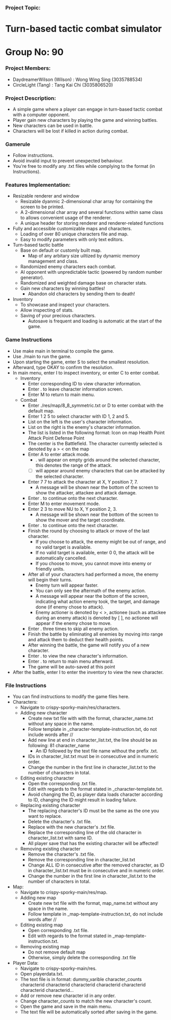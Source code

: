 ### Project Topic: ###
# Turn-based tactic combat simulator #  
# Group No: 90 #
### Project Members: ###
  - DaydreamerWilson (Wilson) : Wong Wing Sing (3035788534)
  - CircleLight (Tang) : Tang Kai Chi (3035806520)
### Project Description: ###
  - A simple game where a player can engage in turn-based tactic combat with a computer opponent.
  - Player gain new characters by playing the game and winning battles.
  - New characters can be used in battle.
  - Characters will be lost if killed in action during combat.
### Gamerule ###
  - Follow instructions.
  - Avoid invalid input to prevent unexpected behaviour.
  - You're free to modify any .txt files while complying to the format (in Instructions).
### Features Implementation: ###
  - Resizable renderer and window
    - Resizable dyanmic 2-dimensional char array for containing the screen to be printed.
    - A 2-dimensional char array and several functions within same class to allows convenient usage of the renderer.
    - A unique header for storing renderer and renderer-related functions
  - Fully and accessible customizable maps and characters.
    - Loading of over 80 unique characters file and map.
    - Easy to modify parameters with only text editors.
  - Turn-based tactic battle
    - Base on default or customly built map.
      - Map of any arbitary size uiltized by dynamic memory management and class.
    - Randomized enemy characters each combat.
    - AI opponent with unpredictable tactic (powered by random number generator).
    - Randomized and weighted damage base on character stats.
    - Gain new characters by winning battles!
      - Abandon old characters by sending them to death!
  - Inventory
    - To showcase and inspect your characters.
    - Allow inspecting of stats.
    - Saving of your precious characters.
      - Autosave is frequent and loading is automatic at the start of the game.
### Game Instructions ###
  - Use make main in terminal to compile the game.
  - Use ./main to run the game.
  - Upon starting the game, enter S to select the smallest resolution.
  - Afterward, type OKAY to confirm the resolution.
  - In main menu, enter I to inspect inventory, or enter C to enter combat.
    - Inventory
      - Enter corresponding ID to view character information.
      - Enter . to leave character information screen.
      - Enter M to return to main menu.
    - Combat
      - Enter ./res/map/8_8_symmetric.txt or D to enter combat with the default map.
      - Enter 1 2 5 to select character with ID 1, 2 and 5.
      - List on the left is the user's character information.
      - List on the right is the enemy's character information.
      - The list is listed in the following format:
        Icon on map
        Health Point
        Attack Point
        Defense Point
      - The center is the Battlefield.
        The character currently selected is denoted by a >  < on the map
      - Enter A to enter attack mode.
        - . will appear on empty grids around the selected character, this denotes the range of the attack.
        - [  ] will appear around enemy characters that can be attacked by the selected character.
      - Enter 7 7 to attack the character at X, Y position 7, 7.
        - A message will be shown near the bottom of the screen to show the attacker, attackee and attack damage.
      - Enter . to continue onto the next character.
      - Enter M to enter movement mode.
      - Enter 2 3 to move NU to X, Y position 2, 3.
        - A message will be shown near the bottom of the screen to show the mover and the target coordinate.
      - Enter . to continue onto the next character.
      - Finish the round by choosing to attack or move of the last character.
        - If you choose to attack, the enemy might be out of range, and no valid target is available.
        - If no valid target is available, enter 0 0, the attack will be automatically cancelled.
        - If you choose to move, you cannot move into enemy or friendly units.
      - After all of your characters had performed a move, the enemy will begin their turns.
        - Enemy turn will appear faster.
        - You can only see the aftermath of the enemy action.
        - A message will appear near the bottom of the screen, indicating what action enemy took, the target, and damage done (if enemy chose to attack).
        - Enemy actioner is denoted by <  >, actionee (such as attackee during an enemy attack) is denoted by [  ], no actionee will appear if the enemy chose to move.
      - Enter . three times to skip all enemy action.
      - Finish the battle by eliminating all enemies by moving into range and attack them to deduct their health points.
      - After winning the battle, the game will notify you of a new character.
      - Enter . to view the new character's information.
      - Enter . to return to main menu afterward.
      - The game will be auto-saved at this point
  - After the battle, enter I to enter the inventory to view the new character.
### File Instructions ###
  - You can find instructions to modify the game files here.
  - Characters:
    - Navigate to crispy-sporky-main/res/characters.
    - Adding new character
      - Create new txt file with with the format, character_name.txt without any space in the name.
      - Follow template in _character-template-instruction.txt, do not include words after //
      - Add new line at end in character_list.txt, the line should be as following:
        81 character_name
        - An ID followed by the text file name without the prefix .txt.
      - IDs in character_list.txt must be in consecutive and in numeric order.
      - Change the number in the first line in character_list.txt to the number of characters in total.
    - Editing existing character
      - Open the corresponding .txt file.
      - Edit with regards to the format stated in _character-template.txt.
      - Avoid changing the ID, as player data loads character according to ID, changing the ID might result in loading failure.
    - Replacing existing character
      - The replacing character's ID must be the same as the one you want to replace.
      - Delete the character's .txt file.
      - Replace with the new character's .txt file.
      - Replace the corresponding line of the old character in character_list.txt with same ID.
      - All player save that has the existing character will be affected!
    - Removing existing character
      - Remove the character's .txt file.
      - Remove the corresponding line in character_list.txt
      - Change ALL ID in consecutive after the removed character, as ID in character_list.txt must be in consecutive and in numeric order.
      - Change the number in the first line in character_list.txt to the number of characters in total.
  - Map:
    - Navigate to crispy-sporky-main/res/map.
    - Adding new map
      - Create new txt file with the format, map_name.txt without any space in the name.
      - Follow template in _map-template-instruction.txt, do not include words after //
    - Editing existing map
      - Open corresponding .txt file.
      - Edit with regards to the format stated in _map-template-instruction.txt.
    - Removing existing map
      - Do not remove default map
      - Otherwise, simply delete the corresponding .txt file
  - Player Data:
    - Navigate to crispy-sporky-main/res.
    - Open playerdata.txt.
    - The text file is in format:
      dummy_varible character_counts
      characterid characterid characterid characterid characterid characterid characterid...
    - Add or remove new character id in any order.
    - Change character_counts to match the new character's count.
    - Open the game and save in the main menu.
    - The text file will be automatically sorted after saving in the game.
